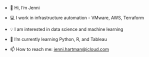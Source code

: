 - 👋 Hi, I’m Jenni
- 💻 I work in infrastructure automation - VMware, AWS, Terraform
- 💡 I am interested in data science and machine learning
- 🌱 I’m currently learning Python, R, and Tableau

- 📫 How to reach me: jenni.hartman@icloud.com

<!---
jhartmanNU/jhartmanNU is a ✨ special ✨ repository because its `README.md` (this file) appears on your GitHub profile.
You can click the Preview link to take a look at your changes.
--->
